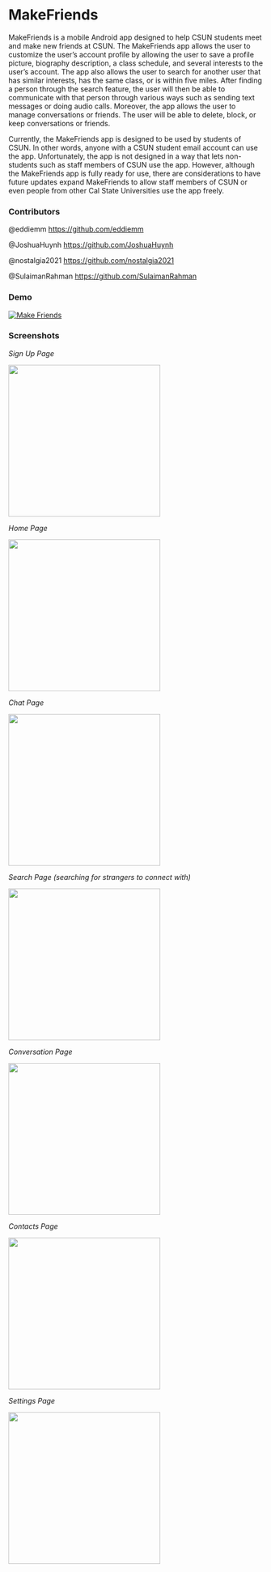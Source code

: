 # MakeFriends
MakeFriends is a mobile Android app designed to help CSUN students meet and make new friends at CSUN.  The MakeFriends app allows the user to customize the user’s account profile by allowing the user to save a profile picture, biography description, a class schedule, and several interests to the user’s account.  The app also allows the user to search for another user that has similar interests, has the same class, or is within five miles.  After finding a person through the search feature, the user will then be able to communicate with that person through various ways such as sending text messages or doing audio calls.  Moreover, the app allows the user to manage conversations or friends.  The user will be able to delete, block, or keep conversations or friends.

Currently, the MakeFriends app is designed to be used by students of CSUN.  In other words, anyone with a CSUN student email account can use the app.  Unfortunately, the app is not designed in a way that lets non-students such as staff members of CSUN use the app.  However, although the MakeFriends app is fully ready for use, there are considerations to have future updates expand MakeFriends to allow staff members of CSUN or even people from other Cal State Universities use the app freely.

### Contributors

@eddiemm https://github.com/eddiemm

@JoshuaHuynh https://github.com/JoshuaHuynh

@nostalgia2021 https://github.com/nostalgia2021

@SulaimanRahman https://github.com/SulaimanRahman


### Demo

[![Make Friends](images/Demo_Preview.PNG)](https://youtu.be/T9oL1jYpnI8)

### Screenshots

_Sign Up Page_

<img src="images/Signup%20page.PNG" width="300"> 

_Home Page_

<img src="images/Home%20page.png" width="300"> 

_Chat Page_

<img src="images/Chat%20Page.PNG" width="300"> 

_Search Page (searching for strangers to connect with)_

<img src="images/Searching%20Page.PNG" width="300"> 

_Conversation Page_

<img src="images/conversation_image.PNG" width="300"> 

_Contacts Page_

<img src="images/friend_makefriends.PNG" width="300"> 

_Settings Page_

<img src="images/settings_page.PNG" width="300">

